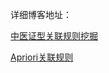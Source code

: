 详细博客地址：         

[中医证型关联规则挖掘]([http://www.dydpg.com/2018/08/16/%E4%B8%AD%E5%8C%BB%E8%AF%81%E5%9E%8B%E5%85%B3%E8%81%94%E8%A7%84%E5%88%99%E6%8C%96%E6%8E%98/](http://www.dydpg.com/2018/08/16/中医证型关联规则挖掘/))            

[Apriori关联规则]([http://www.dydpg.com/2018/06/17/%E5%85%B3%E8%81%94%E8%A7%84%E5%88%99/#more](http://www.dydpg.com/2018/06/17/关联规则/#more))          





